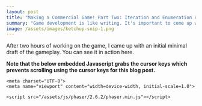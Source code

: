 ```yaml
---
layout: post
title: "Making a Commercial Game! Part Two: Iteration and Enumeration of the Initial Minimal Draft!"
summary: "Game development is like writing. It's important to come up with an initial minimal draft for an idea as soon as possible."
image: /assets/images/ketchup-snip-1.png
---
```


After two hours of working on the game, I came up with an initial minimal draft of the gameplay. You can see it in action here.

**Note that the below embedded Javascript grabs the cursor keys which prevents scrolling using the cursor keys for this blog post.**

<html>

<head>
    <title>Template</title>

    <meta charset="UTF-8">
    <meta name="viewport" content="width=device-width, initial-scale=1.0">

    <script src="/assets/js/phaser/2.6.2/phaser.min.js"></script>

</head>

<body>
    <div style='width:500px;height:500px' id="phaser"></div>
    <script>
        var __extends = (this && this.__extends) || function (d, b) {
            for (var p in b) if (b.hasOwnProperty(p)) d[p] = b[p];
            function __() { this.constructor = d; }
            d.prototype = b === null ? Object.create(b) : (__.prototype = b.prototype, new __());
        };
        /*
         * Template
         */
        var GameModuleName;
        (function (GameModuleName) {
            /*
             * Boot state for only loading the loading screen
             */
            var BootState = (function (_super) {
                __extends(BootState, _super);
                function BootState() {
                    return _super.call(this) || this;
                }
                BootState.prototype.init = function () {
                    // Set scale using ScaleManager
                    this.game.scale.scaleMode = Phaser.ScaleManager.SHOW_ALL;
                    // Set background color
                    this.game.stage.backgroundColor = "#312341";
                };
                BootState.prototype.preload = function () {
                    // Load loading screen image
                };
                BootState.prototype.create = function () {
                    // Start true loading state
                    this.game.state.start("PreloadState");
                };
                return BootState;
            }(Phaser.State));
            GameModuleName.BootState = BootState;
            /*
             * Preload state for actually loading assets
             */
            var PreloadState = (function (_super) {
                __extends(PreloadState, _super);
                function PreloadState() {
                    return _super.call(this) || this;
                }
                PreloadState.prototype.preload = function () {
                    // Display the loading screen image
                    // Load assets
                    // test square graphic
                    var playerSquare = this.game.add.bitmapData(64, 64);
                    playerSquare.rect(0, 0, 64, 64, 'rgb(255, 192, 203)');
                    this.game.cache.addBitmapData('player', playerSquare);
                    // test ketchup graphic
                    var ketchupSqaure = this.game.add.bitmapData(10, 50);
                    ketchupSqaure.rect(0, 0, 10, 50, 'rgb(255,10,10)');
                    this.game.cache.addBitmapData('ketchup', ketchupSqaure);
                };
                PreloadState.prototype.create = function () {
                    this.game.state.start("GameState");
                };
                return PreloadState;
            }(Phaser.State));
            GameModuleName.PreloadState = PreloadState;
            // enum for movement directions
            var Movement;
            (function (Movement) {
                Movement[Movement["Left"] = 0] = "Left";
                Movement[Movement["Right"] = 1] = "Right";
                Movement[Movement["Jump"] = 2] = "Jump";
            })(Movement = GameModuleName.Movement || (GameModuleName.Movement = {}));
            var KetchupSprite = (function (_super) {
                __extends(KetchupSprite, _super);
                function KetchupSprite(game, x, y, key) {
                    var _this = _super.call(this, game, x, y, key) || this;
                    _this.game.physics.arcade.enable(_this);
                    _this.checkWorldBounds = true;
                    _this.outOfBoundsKill = true;
                    // Add to the display, but the physics system already did this, so this is redundant.
                    _this.game.stage.addChild(_this);
                    return _this;
                }
                return KetchupSprite;
            }(Phaser.Sprite));
            GameModuleName.KetchupSprite = KetchupSprite;
            /*
             * The main game running state
             */
            var GameState = (function (_super) {
                __extends(GameState, _super);
                function GameState() {
                    return _super.call(this) || this;
                }
                GameState.prototype.create = function () {
                    var _this = this;
                    this.game.physics.startSystem(Phaser.Physics.ARCADE);
                    //this.game.physics.arcade.gravity.x = -400;            
                    // add cursor keys controls
                    this.cursors = this.game.input.keyboard.createCursorKeys();
                    this.player = this.game.add.sprite(100, this.game.world.centerY, this.game.cache.getBitmapData('player'));
                    this.game.physics.arcade.enable(this.player);
                    this.player.body.gravity = new Phaser.Point(-this.game.physics.arcade.gravity.x, 400);
                    this.player.body.collideWorldBounds = true;
                    this.player.anchor.setTo(0.5, 0.5);
                    this.ketchupGroup = this.game.add.group();
                    var spawnTimer = this.game.time.create(false);
                    spawnTimer.loop(800, function () {
                        var singleKetchup = _this.ketchupGroup.add(new KetchupSprite(_this.game, _this.game.rnd.integerInRange(0, _this.game.width), _this.game.rnd.integerInRange(0, 150), _this.game.cache.getBitmapData('ketchup')));
                        // wait then attack
                        var waitTimer = _this.game.time.create(false);
                        waitTimer.add(500, function () {
                            _this.game.physics.arcade.moveToObject(singleKetchup, _this.player, 200);
                        }, _this);
                        waitTimer.start();
                    }, this);
                    spawnTimer.start();
                };
                /*
                 * controls player horizontal movement
                 */
                GameState.prototype.movePlayer = function (direction) {
                    // The player's avatar's physics body will be disabled if they touch the lava hazards, so stop
                    // controlling their movement if they're dead.
                    if (!this.player.body.enable) {
                        return;
                    }
                    // If the player is in mid-air, decrease their movement speed by 10%.
                    var speedModifier = 0;
                    if (!this.player.body.onFloor()) {
                        speedModifier = 0.10 * GameState.MOVE_VELOCITY;
                    }
                    if (direction === GameModuleName.Movement.Left) {
                        this.player.body.velocity.x = -GameState.MOVE_VELOCITY - speedModifier;
                    }
                    else if (direction === GameModuleName.Movement.Right) {
                        this.player.body.velocity.x = GameState.MOVE_VELOCITY - speedModifier;
                    }
                    else if (direction === GameModuleName.Movement.Jump) {
                        // checks to see if the player is on the ground, then jumps and plays jumping sound
                        if (this.player.body.onFloor()) {
                            this.player.body.velocity.y = -GameState.JUMP_VELOCITY;
                        }
                    }
                };
                GameState.prototype.update = function () {
                    // reset the player's avatar's velocity so it won't move forever
                    this.player.body.velocity.x = 0;
                    // processing cursor keys or onscreen controls input to move the player avatar
                    if (this.cursors.left.isDown) {
                        this.movePlayer(GameModuleName.Movement.Left);
                    }
                    else if (this.cursors.right.isDown) {
                        this.movePlayer(GameModuleName.Movement.Right);
                    }
                    if (this.cursors.up.isDown) {
                        this.movePlayer(GameModuleName.Movement.Jump);
                    }
                };
                return GameState;
            }(Phaser.State));
            GameState.MOVE_VELOCITY = 365;
            GameState.JUMP_VELOCITY = GameState.MOVE_VELOCITY + GameState.MOVE_VELOCITY * 0.38;
            GameModuleName.GameState = GameState;
            var Game = (function () {
                function Game() {
                    this.game = new Phaser.Game(550, 550, Phaser.AUTO, "phaser");
                    /* The boot state will contain an init() for the scale manager and will load the loading screen,
                     * while the preloader will display the loading screen and load assets and then start the main game state.
                     */
                    this.game.state.add("BootState", BootState, true);
                    this.game.state.add("PreloadState", PreloadState);
                    this.game.state.add("GameState", GameState);
                }
                return Game;
            }());
            GameModuleName.Game = Game;
        })(GameModuleName || (GameModuleName = {}));
        window.onload = function () {
            var game = new GameModuleName.Game();
        };

    </script>
</body>

</html>

I had the red block objects (which will become ketchup bottles in future iterations) initially function as homing missiles that follow the player, but I couldn't create an elaborate homing missile object. There's still a chance to add such a feature later in the game though. For now, the ketchup bottles will just be moved toward to the player for the gameplay. I plan to add noise such as having varying travel speeds and launch times and elaborate travel patterns. I also plan to create hip animations for the ketchup bottles.

As part of the gameplay, I'll have the player collecting raisins while they try to dodge the incoming ketchup bottles. A new pitch for the game could then be: "dodge ketchup bottles while collecting raisins." That's the name of the game, too, *Ketchup and Raisins? イケナイコト！*. I'll also include a time elapsed and raisins collected score metric for the gameplay.

Now that I've made initial progress, I can better estimate the future, albeit slightly. I plan to devote 1,000 hours total to making the game with 60 hour work weeks, which would mean four months of development time. That seems like a standard and typical software development campaign effort. I hope it doesn't take something like 2,500 hours, which would be nine months of development time instead.

It's like leveling up a new character in an MMORPG game with beneficial goals and actions having costs associated with them. Rather than paying the cost of performing five mundane virtual tasks for obtaining a specific reward in an MMORPG game, I will instead be using my time to make parts of the game for the reward of a good, completed game. Playing an MMORPG game for 1,000 to 2,500 hours to level up a character compared to making a game for 1,000 and 2,500 hours seems about right.

Generally, the more time spent, the better the rewards. So that means that I'll devote a lot of time to making this game, unlike my previous games!